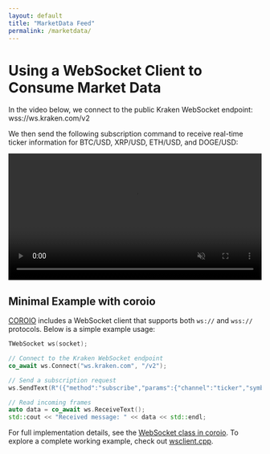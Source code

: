 ```yaml
---
layout: default
title: "MarketData Feed"
permalink: /marketdata/
---
```


# Using a WebSocket Client to Consume Market Data

In the video below, we connect to the public Kraken WebSocket endpoint: wss://ws.kraken.com/v2

We then send the following subscription command to receive real-time ticker information for BTC/USD, XRP/USD, ETH/USD, and DOGE/USD:

<video  style="display: block; margin: 0 auto; width: 100%; " autoplay muted loop playsinline>
  <source src="/video/marketdata.mp4" type="video/mp4">
  Your browser does not support the `video` tag.
</video>

## Minimal Example with coroio

[COROIO](https://github.com/resetius/coroio) includes a WebSocket client that supports both `ws://` and `wss://` protocols. Below is a simple example usage:

```cpp
TWebSocket ws(socket);

// Connect to the Kraken WebSocket endpoint
co_await ws.Connect("ws.kraken.com", "/v2");

// Send a subscription request
ws.SendText(R"({"method":"subscribe","params":{"channel":"ticker","symbol":["BTC/USD","XRP/USD","ETH/USD","DOGE/USD"]}})");

// Read incoming frames
auto data = co_await ws.ReceiveText();
std::cout << "Received message: " << data << std::endl;
```

For full implementation details, see the [WebSocket class in coroio](https://github.com/resetius/coroio/blob/master/coroio/ws.hpp).
To explore a complete working example, check out [wsclient.cpp](https://github.com/resetius/coroio/blob/master/examples/wsclient.cpp).

